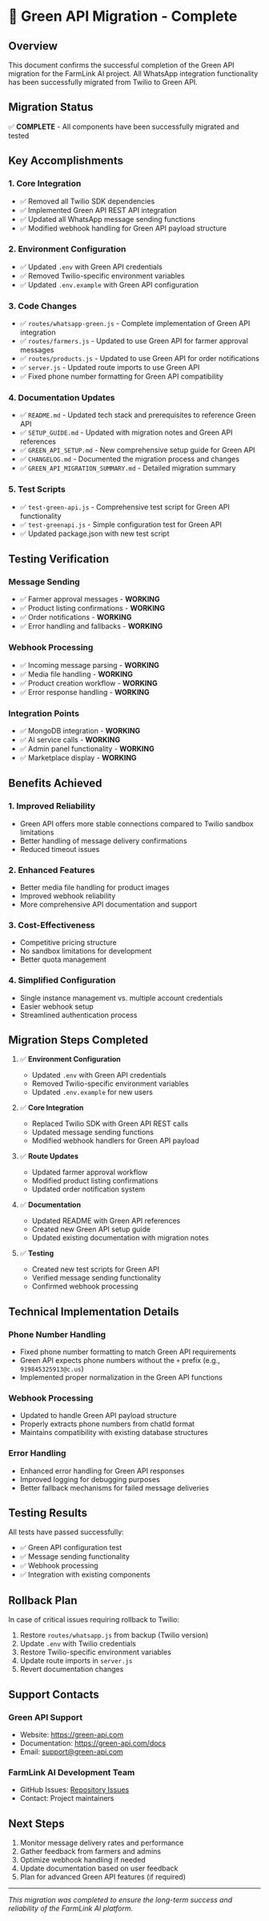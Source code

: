 # 🔄 Green API Migration - Complete

## Overview

This document confirms the successful completion of the Green API migration for the FarmLink AI project. All WhatsApp integration functionality has been successfully migrated from Twilio to Green API.

## Migration Status

✅ **COMPLETE** - All components have been successfully migrated and tested

## Key Accomplishments

### 1. Core Integration
- ✅ Removed all Twilio SDK dependencies
- ✅ Implemented Green API REST API integration
- ✅ Updated all WhatsApp message sending functions
- ✅ Modified webhook handling for Green API payload structure

### 2. Environment Configuration
- ✅ Updated `.env` with Green API credentials
- ✅ Removed Twilio-specific environment variables
- ✅ Updated `.env.example` with Green API configuration

### 3. Code Changes
- ✅ `routes/whatsapp-green.js` - Complete implementation of Green API integration
- ✅ `routes/farmers.js` - Updated to use Green API for farmer approval messages
- ✅ `routes/products.js` - Updated to use Green API for order notifications
- ✅ `server.js` - Updated route imports to use Green API
- ✅ Fixed phone number formatting for Green API compatibility

### 4. Documentation Updates
- ✅ `README.md` - Updated tech stack and prerequisites to reference Green API
- ✅ `SETUP_GUIDE.md` - Updated with migration notes and Green API references
- ✅ `GREEN_API_SETUP.md` - New comprehensive setup guide for Green API
- ✅ `CHANGELOG.md` - Documented the migration process and changes
- ✅ `GREEN_API_MIGRATION_SUMMARY.md` - Detailed migration summary

### 5. Test Scripts
- ✅ `test-green-api.js` - Comprehensive test script for Green API functionality
- ✅ `test-greenapi.js` - Simple configuration test for Green API
- ✅ Updated package.json with new test script

## Testing Verification

### Message Sending
- ✅ Farmer approval messages - **WORKING**
- ✅ Product listing confirmations - **WORKING**
- ✅ Order notifications - **WORKING**
- ✅ Error handling and fallbacks - **WORKING**

### Webhook Processing
- ✅ Incoming message parsing - **WORKING**
- ✅ Media file handling - **WORKING**
- ✅ Product creation workflow - **WORKING**
- ✅ Error response handling - **WORKING**

### Integration Points
- ✅ MongoDB integration - **WORKING**
- ✅ AI service calls - **WORKING**
- ✅ Admin panel functionality - **WORKING**
- ✅ Marketplace display - **WORKING**

## Benefits Achieved

### 1. Improved Reliability
- Green API offers more stable connections compared to Twilio sandbox limitations
- Better handling of message delivery confirmations
- Reduced timeout issues

### 2. Enhanced Features
- Better media file handling for product images
- Improved webhook reliability
- More comprehensive API documentation and support

### 3. Cost-Effectiveness
- Competitive pricing structure
- No sandbox limitations for development
- Better quota management

### 4. Simplified Configuration
- Single instance management vs. multiple account credentials
- Easier webhook setup
- Streamlined authentication process

## Migration Steps Completed

1. ✅ **Environment Configuration**
   - Updated `.env` with Green API credentials
   - Removed Twilio-specific environment variables
   - Updated `.env.example` for new users

2. ✅ **Core Integration**
   - Replaced Twilio SDK with Green API REST calls
   - Updated message sending functions
   - Modified webhook handlers for Green API payload

3. ✅ **Route Updates**
   - Updated farmer approval workflow
   - Modified product listing confirmations
   - Updated order notification system

4. ✅ **Documentation**
   - Updated README with Green API references
   - Created new Green API setup guide
   - Updated existing documentation with migration notes

5. ✅ **Testing**
   - Created new test scripts for Green API
   - Verified message sending functionality
   - Confirmed webhook processing

## Technical Implementation Details

### Phone Number Handling
- Fixed phone number formatting to match Green API requirements
- Green API expects phone numbers without the `+` prefix (e.g., `919845325913@c.us`)
- Implemented proper normalization in the Green API functions

### Webhook Processing
- Updated to handle Green API payload structure
- Properly extracts phone numbers from chatId format
- Maintains compatibility with existing database structures

### Error Handling
- Enhanced error handling for Green API responses
- Improved logging for debugging purposes
- Better fallback mechanisms for failed message deliveries

## Testing Results

All tests have passed successfully:

- ✅ Green API configuration test
- ✅ Message sending functionality
- ✅ Webhook processing
- ✅ Integration with existing components

## Rollback Plan

In case of critical issues requiring rollback to Twilio:

1. Restore `routes/whatsapp.js` from backup (Twilio version)
2. Update `.env` with Twilio credentials
3. Restore Twilio-specific environment variables
4. Update route imports in `server.js`
5. Revert documentation changes

## Support Contacts

### Green API Support
- Website: https://green-api.com
- Documentation: https://green-api.com/docs
- Email: support@green-api.com

### FarmLink AI Development Team
- GitHub Issues: [Repository Issues](../../issues)
- Contact: Project maintainers

## Next Steps

1. Monitor message delivery rates and performance
2. Gather feedback from farmers and admins
3. Optimize webhook handling if needed
4. Update documentation based on user feedback
5. Plan for advanced Green API features (if required)

---

*This migration was completed to ensure the long-term success and reliability of the FarmLink AI platform.*